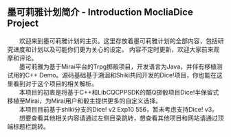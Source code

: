 ## 墨可莉雅计划简介 - Introduction MocliaDice Project

&#8195;&#8195;欢迎来到墨可莉雅计划的主页。这里存放着墨可莉雅计划的全部内容，包括研究进度和计划以及可能你们更为关心的设定。 内容不定时更新，欢迎大家前来观摩和评论。  
&#8195;&#8195;墨可莉雅为基于Mirai平台的Trpg掷骰项目，开发语言为Java，并伴有移植测试用的C++ Demo。源码基础基于溯洄和Shiki共同开发的Dice!项目，你也能在这里看到对于这个项目的相关解析。  
&#8195;&#8195;本项目的初衷是将基于C++和LibCQCPPSDK的酷Q掷骰项目Dice!半保留式移植至Mirai，为Mirai用户和骰主提供更多的自定义选择。  
&#8195;&#8195;本项目目前基于shiki分支的Dice! v2 Exp10 556，暂未考虑支持Dice! v3。  
&#8195;&#8195;想要查看其他相关内容请通过左侧目录跳转，想查看其他项目和网站请通过顶端标题栏跳转。